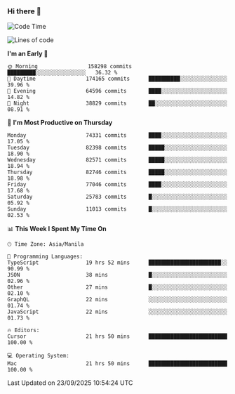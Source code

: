 ### Hi there 👋

<!--START_SECTION:waka-->
![Code Time](http://img.shields.io/badge/Code%20Time-6%2C295%20hrs%2059%20mins-blue)

![Lines of code](https://img.shields.io/badge/From%20Hello%20World%20I%27ve%20Written-147.0%20million%20lines%20of%20code-blue)

**I'm an Early 🐤** 

```text
🌞 Morning                158298 commits      █████████░░░░░░░░░░░░░░░░   36.32 % 
🌆 Daytime                174165 commits      ██████████░░░░░░░░░░░░░░░   39.96 % 
🌃 Evening                64596 commits       ████░░░░░░░░░░░░░░░░░░░░░   14.82 % 
🌙 Night                  38829 commits       ██░░░░░░░░░░░░░░░░░░░░░░░   08.91 % 
```
📅 **I'm Most Productive on Thursday** 

```text
Monday                   74331 commits       ████░░░░░░░░░░░░░░░░░░░░░   17.05 % 
Tuesday                  82398 commits       █████░░░░░░░░░░░░░░░░░░░░   18.90 % 
Wednesday                82571 commits       █████░░░░░░░░░░░░░░░░░░░░   18.94 % 
Thursday                 82746 commits       █████░░░░░░░░░░░░░░░░░░░░   18.98 % 
Friday                   77046 commits       ████░░░░░░░░░░░░░░░░░░░░░   17.68 % 
Saturday                 25783 commits       █░░░░░░░░░░░░░░░░░░░░░░░░   05.92 % 
Sunday                   11013 commits       █░░░░░░░░░░░░░░░░░░░░░░░░   02.53 % 
```


📊 **This Week I Spent My Time On** 

```text
🕑︎ Time Zone: Asia/Manila

💬 Programming Languages: 
TypeScript               19 hrs 52 mins      ███████████████████████░░   90.99 % 
JSON                     38 mins             █░░░░░░░░░░░░░░░░░░░░░░░░   02.96 % 
Other                    27 mins             █░░░░░░░░░░░░░░░░░░░░░░░░   02.10 % 
GraphQL                  22 mins             ░░░░░░░░░░░░░░░░░░░░░░░░░   01.74 % 
JavaScript               22 mins             ░░░░░░░░░░░░░░░░░░░░░░░░░   01.73 % 

🔥 Editors: 
Cursor                   21 hrs 50 mins      █████████████████████████   100.00 % 

💻 Operating System: 
Mac                      21 hrs 50 mins      █████████████████████████   100.00 % 
```


 Last Updated on 23/09/2025 10:54:24 UTC
<!--END_SECTION:waka-->


<!--
**rad182/rad182** is a ✨ _special_ ✨ repository because its `README.md` (this file) appears on your GitHub profile.

Here are some ideas to get you started:

- 🔭 I’m currently working on ...
- 🌱 I’m currently learning ...
- 👯 I’m looking to collaborate on ...
- 🤔 I’m looking for help with ...
- 💬 Ask me about ...
- 📫 How to reach me: ...
- 😄 Pronouns: ...
- ⚡ Fun fact: ...
-->
